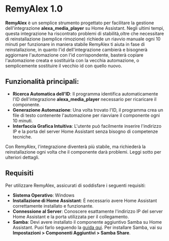 # RemyAlex 1.0

**RemyAlex** è un semplice strumento progettato per facilitare la gestione dell'integrazione **alexa_media_player** su Home Assistant. Negli ultimi tempi, questa integrazione ha riscontrato problemi di stabilità,oltre che necessitare di reinstallazione (semplice rimozione) richiede un riavvio manuale ogni 10 minuti per funzionare in maniera stabile RemyAlex ti aiuta in fase di reinstallazione, in quanto l'id dell'integrazione cambierà e bisognerà aggiornare l'automazione con l'id corrispondente, basterà copiare l'automazione creata e sostituirla con la vecchia automazione, o semplicemente sostituire il vecchio id con quello nuovo.

## Funzionalità principali:

- **Ricerca Automatica dell'ID**: Il programma identifica automaticamente l'ID dell'integrazione **alexa_media_player** necessario per ricaricare il componente.
- **Generazione Automazione**: Una volta trovato l'ID, il programma crea un file di testo contenente l'automazione per riavviare il componente ogni 10 minuti.
- **Interfaccia Grafica Intuitiva**: L'utente può facilmente inserire l'indirizzo IP e la porta del server Home Assistant senza bisogno di competenze tecniche.

Con RemyAlex, l'integrazione diventerà più stabile, ma richiederà la reinstallazione ogni volta che il componente darà problemi. Leggi sotto per ulteriori dettagli.

## Requisiti

Per utilizzare RemyAlex, assicurati di soddisfare i seguenti requisiti:

- **Sistema Operativo**: Windows
- **Installazione di Home Assistant**: È necessario avere Home Assistant correttamente installato e funzionante.
- **Connessione al Server**: Conoscere esattamente l'indirizzo IP del server Home Assistant e la porta utilizzata per il collegamento.
- **Samba**: Devi avere installato il componente aggiuntivo Samba su Home Assistant. Puoi farlo seguendo la [guida qui](https://domhouse.it/installare-samba-su-home-assistant). Per installare Samba, vai su **Impostazioni > Componenti Aggiuntivi > Samba Share**.

